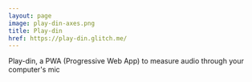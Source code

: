```yaml
---
layout: page
image: play-din-axes.png
title: Play-din
href: https://play-din.glitch.me/
---
```

Play-din, a PWA (Progressive Web App) to measure audio through your computer's mic